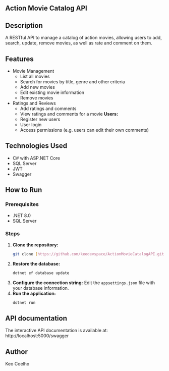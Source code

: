 ## Action Movie Catalog API

## Description
A RESTful API to manage a catalog of action movies, allowing users to add, search, update, remove movies, as well as rate and comment on them.

## Features
* Movie Management
  * List all movies
  * Search for movies by title, genre and other criteria
  * Add new movies
  * Edit existing movie information
  * Remove movies
* Ratings and Reviews
  * Add ratings and comments
  * View ratings and comments for a movie
**Users:**
  * Register new users
  * User login
  * Access permissions (e.g. users can edit their own comments)

## Technologies Used
- C# with ASP.NET Core
- SQL Server
- JWT
- Swagger

## How to Run
### Prerequisites
* .NET 8.0
* SQL Server

### Steps
1. **Clone the repository:**
   ```bash
   git clone [https://github.com/keodevspace/ActionMovieCatalogAPI.git](https://github.com/keodevspace/ActionMovieCatalogAPI.git)
2. **Restore the database:** 
   ```bash
   dotnet ef database update
3. **Configure the connection string:** Edit the `appsettings.json` file with your database information.
4. **Run the application:**
   ```bash
   dotnet run
   ```

## API documentation
The interactive API documentation is available at:
http://localhost:5000/swagger

## Author
Keo Coelho
